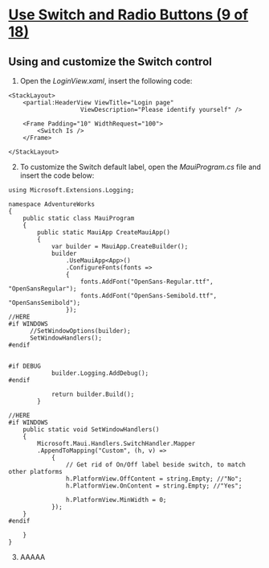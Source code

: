 # [Use Switch and Radio Buttons (9 of 18)](https://youtu.be/hwL-BsV5WDs?si=spbEKptQ0LvAFYb7)


## Using and customize the Switch control

1. Open the *LoginView.xaml*, insert the following code:

```
<StackLayout>
    <partial:HeaderView ViewTitle="Login page" 
                    ViewDescription="Please identify yourself" />

    <Frame Padding="10" WidthRequest="100">
        <Switch Is />
    </Frame>

</StackLayout>
```

2. To customize the Switch default label, open the *MauiProgram.cs* file and insert the code below:
   
```
using Microsoft.Extensions.Logging;

namespace AdventureWorks
{
    public static class MauiProgram
    {
        public static MauiApp CreateMauiApp()
        {
            var builder = MauiApp.CreateBuilder();
            builder
                .UseMauiApp<App>()
                .ConfigureFonts(fonts =>
                {
                    fonts.AddFont("OpenSans-Regular.ttf", "OpenSansRegular");
                    fonts.AddFont("OpenSans-Semibold.ttf", "OpenSansSemibold");
                });
//HERE
#if WINDOWS
      //SetWindowOptions(builder);
      SetWindowHandlers();
#endif


#if DEBUG
            builder.Logging.AddDebug();
#endif

            return builder.Build();
        }

//HERE
#if WINDOWS
    public static void SetWindowHandlers()
    {
        Microsoft.Maui.Handlers.SwitchHandler.Mapper
        .AppendToMapping("Custom", (h, v) =>
            {
                // Get rid of On/Off label beside switch, to match other platforms
                h.PlatformView.OffContent = string.Empty; //"No";
                h.PlatformView.OnContent = string.Empty; //"Yes";

                h.PlatformView.MinWidth = 0;
            });
    }
#endif

    }
}
```

3. AAAAA